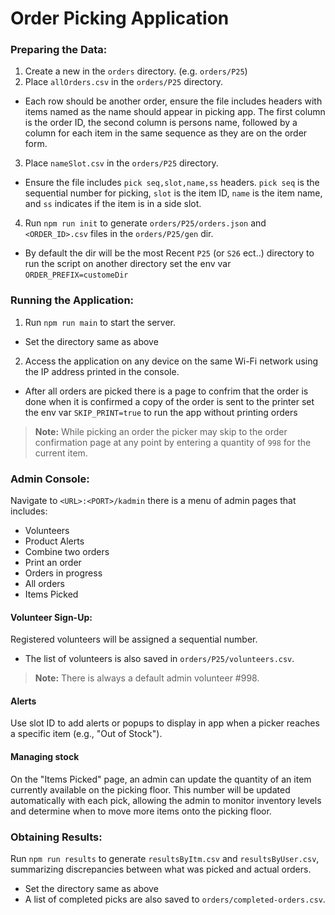 # Order Picking Application

### Preparing the Data:
1. Create a new in the `orders` directory. (e.g. `orders/P25`)
2. Place `allOrders.csv` in the `orders/P25` directory.
- Each row should be another order, ensure the file includes headers with items named as the name should appear in picking app. The first column is the order ID, the second column is persons name, followed by a column for each item in the same sequence as they are on the order form.
3. Place `nameSlot.csv` in the `orders/P25` directory.
- Ensure the file includes `pick seq,slot,name,ss` headers. `pick seq` is the sequential number for picking, `slot` is the item ID, `name` is the item name, and `ss` indicates if the item is in a side slot.
4. Run `npm run init` to generate `orders/P25/orders.json` and `<ORDER_ID>.csv` files in the `orders/P25/gen` dir.
- By default the dir will be the most Recent `P25` (or `S26` ect..) directory to run the script on another directory set the env var `ORDER_PREFIX=customeDir`

### Running the Application:
1. Run `npm run main` to start the server.
- Set the directory same as above
2. Access the application on any device on the same Wi-Fi network using the IP address printed in the console.
- After all orders are picked there is a page to confrim that the order is done when it is confirmed a copy of the order is sent to the printer set the env var `SKIP_PRINT=true` to run the app without printing orders
>**Note:** While picking an order the picker may skip to the order confirmation page at any point by entering a quantity of `998` for the current item.

### Admin Console:
Navigate to `<URL>:<PORT>/kadmin` there is a menu of admin pages that includes:
- Volunteers
- Product Alerts
- Combine two orders
- Print an order
- Orders in progress
- All orders
- Items Picked

#### Volunteer Sign-Up:
Registered volunteers will be assigned a sequential number.
- The list of volunteers is also saved in `orders/P25/volunteers.csv`.
>**Note:** There is always a default admin volunteer #998.

#### Alerts
Use slot ID to add alerts or popups to display in app when a picker reaches a specific item (e.g., "Out of Stock").

#### Managing stock
On the "Items Picked" page, an admin can update the quantity of an item currently available on the picking floor. This number will be updated automatically with each pick, allowing the admin to monitor inventory levels and determine when to move more items onto the picking floor.

### Obtaining Results:
Run `npm run results` to generate `resultsByItm.csv` and `resultsByUser.csv`, summarizing discrepancies between what was picked and actual orders.
- Set the directory same as above
- A list of completed picks are also saved to `orders/completed-orders.csv`.
